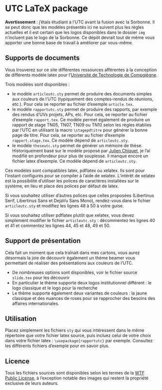 UTC LaTeX package
=================

**Avertissement** : j’étais étudiant à l’UTC avant la fusion avec la
Sorbonne. Il se peut donc que les modèles présentés ici ne suivent plus
les règles actuelles et il est certain que les logos disponibles dans le
dossier `img` n’incluent pas le logo de la Sorbonne. Ce dépôt devrait
tout de même vous apporter une bonne base de travail à améliorer par
vous-même.

Supports de documents
---------------------

Vous trouverez sur ce site différentes ressources afférentes à la
conception de différents modèle latex pour
l’[Université de Technologie de Compgiègne](https://www.utc.fr/).

Trois modèles sont disponibles :

- le modèle `articleutc.sty` permet de produire des documents simples
  aux couleurs de l’UTC (typiquement des comptes-rendus de réunions,
  etc.). Pour cela se reporter au fichier d’exemple `article.tex`.
- le modèle `rapportutc.sty` permet de produire des rapports, par
  exemple des rendus d’UVs projets, APs, etc. Pour cela, se reporter au
  fichier d’exemple `rapport.tex`. Ce modèle permet également de
  produire un rapport de stage TN05, TN07, TN09 ou TN10 selon les règles
  établies par l’UTC en utilisant la macro `\stagepdtitre` pour générer
  la bonne page de titre. Pour cela, se reporter au fichier d’exemple
  `rapport.stage.tex`. Ce modèle dépend de `articleutc.sty`.
- le modèle `theseutc.sty` permet de générer un mémoire de
  thèse. Historiquement basé sur le modèle proposé par
  [Julien Chiquet][1], je l’ai modifié en profondeur pour plus de
  souplesse. Il manque encore un fichier latex d’exemple. Ce modèle
  dépend de `articleutc.sty`.

[1]: http://stat.genopole.cnrs.fr/members/jchiquet/theselatex

Ces modèles sont compatibles latex, pdflatex ou xelatex. Ils sont pour
l’instant configurés pour se compiler à l’aide de xelatex. L’intérêt de
xelatex est la possibilité d’utiliser les polices de caractères
installées sur le système, en lieu et place des polices par défaut de
latex.

Si vous souhaitez utiliser d’autres polices que celles proposées (Libertinus
Serif, Libertinus Sans et DejaVu Sans Mono), rendez-vous dans le fichier
`articleutc.sty` et modifiez les lignes 48 à 50 à votre guise.

Si vous souhaitez utiliser pdflatex plutôt que xelatex, vous devez
simplement modifier le fichier `articleutc.sty` : décommentez les lignes
40 et 41 et commentez les lignes 44, 45 et 48, 49 et 50.

Support de présentation
-----------------------

Cela fait un moment que cela traînait dans mes cartons, vous aurez
désormais la joie de découvrir également un thème beamer vous permettant
de réaliser des présentations aux couleurs de l’UTC.

- De nombreuses options sont disponibles, voir le fichier source
  `slide.tex` pour les découvrir
- En particulier le thème supporte deux logos institutionnel différent :
  le logo classique et le logo pour la recherche
- Le thème supporte également deux variantes de couleurs : la jaune
  classique et des nuances de roses pour se rapprocher des besoins des
  affaires internationales.

Utilisation
-----------

Placez simplement les fichiers `sty` qui vous intéressent dans le même
répertoire que votre fichier latex source, puis incluez celui de votre
choix dans votre fichier latex : `\usepackage{rapportutc}` par
exemple. Consultez les différents fichiers d’exemple pour en savoir
plus.

Licence
-------

Tous les fichiers sources sont disponibles selon les termes de la
[WTF Public License](http://www.wtfpl.net/), à l’exception notable des
images qui restent la propriété exclusive de leurs auteurs.
